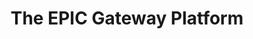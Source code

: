 ---
title: "The EPIC Gateway Platform"
linkTitle: "Introduction"
weight: 10
description: >
 Introduction to EPIC
---